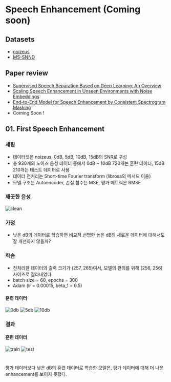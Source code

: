 # Speech Enhancement (Coming soon)
## Datasets  
- [noizeus](https://ecs.utdallas.edu/loizou/speech/noizeus/)  
- [MS-SNND](https://github.com/microsoft/MS-SNSD)
## Paper review  
- [Supervised Speech Separation Based on Deep Learning: An Overview](https://github.com/Doyosae/Speech_Enhancement/blob/master/paper/01.md)  
- [Scaling Speech Enhancement in Unseen Environments with Noise Embeddings](https://github.com/Doyosae/Speech_Enhancement/blob/master/paper/02.md)  
- [End-to-End Model for Speech Enhancement by Consistent Spectrogram Masking](https://github.com/Doyosae/Speech_Enhancement/blob/master/paper/03.md)
- Coming Soon !
## 01. First Speech Enhancement  
### 세팅
- 데이터셋은 noizeus, 0dB, 5dB, 10dB, 15dB의 SNR로 구성
- 총 930개의 노이즈 음성 데이터 중에서 0dB ~ 10dB 720개는 훈련 데이터, 15dB 210개는 테스트 데이터로 사용
- 데이터 전처리는 Short-time Fourier transform (librosa의 메서드 이용)
- 모델 구조는 Autoencoder, 손실 함수는 MSE, 평가 메트릭은 RMSE
### 깨끗한 음성
![clean](https://github.com/Doyosae/Speech_Enhancement/blob/master/01_Denoising_Prototype/images/clean.png)
### 가정
- 낮은 dB의 데이터로 학습하면 비교적 선명한 높은 dB의 새로운 데이터에 대해서도 잘 개선하지 않을까?
### 학습
- 전처리한 데이터의 출력 크기가 (257, 265)여서, 모델의 편의를 위해 (256, 256) 사이즈로 잘라내었다.
- batch size = 60, epochs = 300
- Adam (lr = 0.00015, beta_1 = 0.5)
#### 훈련 데이터
![0db](https://github.com/Doyosae/Speech_Enhancement/blob/master/01_Denoising_Prototype/images/0dB.png)
![5db](https://github.com/Doyosae/Speech_Enhancement/blob/master/01_Denoising_Prototype/images/5dB.png)
![10db](https://github.com/Doyosae/Speech_Enhancement/blob/master/01_Denoising_Prototype/images/10dB.png)
### 결과
#### 훈련 데이터
![train](https://github.com/Doyosae/Speech_Enhancement/blob/master/01_Denoising_Prototype/images/trainSound.png)
![test](https://github.com/Doyosae/Speech_Enhancement/blob/master/01_Denoising_Prototype/images/testSound.png)
#
평가 데이터보다 낮은 dB의 훈련 데이터로 학습한 모델은, 평가 데이터에 대해 더 나은 enhancement를 보이지 못했다.

